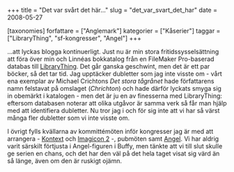 +++
title = "Det var svårt det här..."
slug = "det_var_svart_det_har"
date = 2008-05-27

[taxonomies]
forfattare = ["Anglemark"]
kategorier = ["Kåserier"]
taggar = ["LibraryThing", "sf-kongresser", "Angel"]
+++

...att lyckas blogga kontinuerligt. Just nu är min stora fritidssysselsättning att föra över min och Linnéas bokkatalog från en FileMaker Pro-baserad databas till <a href="http://www.librarything.com/catalog/anglemark" title="LibraryThing">LibraryThing</a>. Det går ganska geschwint, men det är ett par böcker, så det tar tid. Jag upptäcker dubletter som jag inte visste om - vårt ena exemplar av Michael Crichtons <em>Det stora tågrånet</em> hade författarens namn felstavat på omslaget (<em>Chrichton</em>) och hade därför lyckats smyga sig in obemärkt i katalogen - men det är ju en av finesserna med LibraryThing: eftersom databasen noterar att olika utgåvor är samma verk så får man hjälp med att identifiera dubletter. Nu tror jag i och för sig inte att vi har så värst många fler dubletter som vi inte visste om.

I övrigt fylls kvällarna av kommittémöten inför kongresser jag är med att arrangera - <a href="http://kontext2008.se/" title="Kontext">Kontext</a> och <a href="http://www.imagicon.se/" title="Imagicon 2">Imagicon 2</a> -, pubmöten samt <a href="http://en.wikipedia.org/wiki/Angel_%28TV_series%29" title="Angel">Angel</a>. Vi har aldrig varit särskilt förtjusta i Angel-figuren i Buffy, men tänkte att vi till slut skulle ge serien en chans, och det har den väl på det hela taget visat sig värd än så länge, även om den är ruskigt ojämn.
